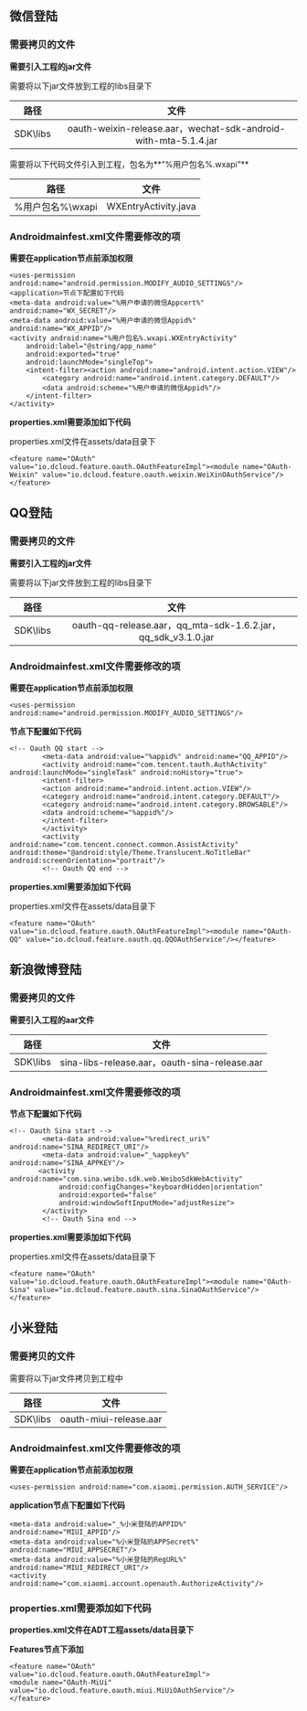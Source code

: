 ## 微信登陆

### 需要拷贝的文件

**需要引入工程的jar文件**

需要将以下jar文件放到工程的libs目录下

| 路径 | 文件 | 
| :-------: | :-------: |
| SDK\libs | oauth-weixin-release.aar，wechat-sdk-android-with-mta-5.1.4.jar |

需要将以下代码文件引入到工程，包名为**”%用户包名%.wxapi”**

| 路径 | 文件 | 
| :-------: | :-------: |
| %用户包名%\wxapi | WXEntryActivity.java |


### Androidmainfest.xml文件需要修改的项

**需要在application节点前添加权限**

~~~
<uses-permission android:name="android.permission.MODIFY_AUDIO_SETTINGS"/>
<application>节点下配置如下代码
<meta-data android:value="%用户申请的微信Appcert%" android:name="WX_SECRET"/> 
<meta-data android:value="%用户申请的微信Appid%" android:name="WX_APPID"/>  
<activity android:name="%用户包名%.wxapi.WXEntryActivity" 
	android:label="@string/app_name"  
	android:exported="true" 
	android:launchMode="singleTop"> 
	<intent-filter><action android:name="android.intent.action.VIEW"/>
		<category android:name="android.intent.category.DEFAULT"/> 
		<data android:scheme="%用户申请的微信Appid%"/>
	</intent-filter>
</activity>
~~~

**properties.xml需要添加如下代码**

properties.xml文件在assets/data目录下

~~~
<feature name="OAuth" value="io.dcloud.feature.oauth.OAuthFeatureImpl"><module name="OAuth-Weixin" value="io.dcloud.feature.oauth.weixin.WeiXinOAuthService"/></feature>
~~~
## QQ登陆

### 需要拷贝的文件

**需要引入工程的jar文件**

需要将以下jar文件放到工程的libs目录下

| 路径 | 文件 | 
| :-------: | :-------: |
| SDK\libs | oauth-qq-release.aar，qq_mta-sdk-1.6.2.jar，qq_sdk_v3.1.0.jar|

### Androidmainfest.xml文件需要修改的项

**需要在application节点前添加权限**

~~~
<uses-permission android:name="android.permission.MODIFY_AUDIO_SETTINGS"/>
~~~

**<application>节点下配置如下代码**

~~~
<!-- Oauth QQ start -->
        <meta-data android:value="%appid%" android:name="QQ_APPID"/> 
        <activity android:name="com.tencent.tauth.AuthActivity" android:launchMode="singleTask" android:noHistory="true"> 
        <intent-filter>
        <action android:name="android.intent.action.VIEW"/> 
        <category android:name="android.intent.category.DEFAULT"/> 
        <category android:name="android.intent.category.BROWSABLE"/>
        <data android:scheme="%appid%"/> 
        </intent-filter> 
        </activity> 
        <activity android:name="com.tencent.connect.common.AssistActivity" android:theme="@android:style/Theme.Translucent.NoTitleBar" android:screenOrientation="portrait"/>
        <!-- Oauth QQ end -->
~~~

**properties.xml需要添加如下代码**

properties.xml文件在assets/data目录下

~~~
<feature name="OAuth" value="io.dcloud.feature.oauth.OAuthFeatureImpl"><module name="OAuth-QQ" value="io.dcloud.feature.oauth.qq.QQOAuthService"/></feature>
~~~
## 新浪微博登陆

### 需要拷贝的文件

**需要引入工程的aar文件**

| 路径 | 文件 | 
| :-------: | :-------: |
| SDK\libs | sina-libs-release.aar，oauth-sina-release.aar|

### Androidmainfest.xml文件需要修改的项

**<application>节点下配置如下代码**

~~~
<!-- Oauth Sina start -->
        <meta-data android:value="%redirect_uri%" android:name="SINA_REDIRECT_URI"/> 
        <meta-data android:value="_%appkey%" android:name="SINA_APPKEY"/> 
       <activity android:name="com.sina.weibo.sdk.web.WeiboSdkWebActivity"
            android:configChanges="keyboardHidden|orientation"
            android:exported="false"
            android:windowSoftInputMode="adjustResize">
        </activity>
        <!-- Oauth Sina end -->
~~~

**properties.xml需要添加如下代码**

properties.xml文件在assets/data目录下

~~~
<feature name="OAuth" value="io.dcloud.feature.oauth.OAuthFeatureImpl"><module name="OAuth-Sina" value="io.dcloud.feature.oauth.sina.SinaOAuthService"/></feature>
~~~

## 小米登陆

### 需要拷贝的文件

需要将以下jar文件拷贝到工程中

|路径|文件|
| :-------: | :-------: |
| SDK\libs | oauth-miui-release.aar |

### Androidmainfest.xml文件需要修改的项

**需要在application节点前添加权限**

~~~
<uses-permission android:name="com.xiaomi.permission.AUTH_SERVICE"/>
~~~

**application节点下配置如下代码**

~~~
<meta-data android:value="_%小米登陆的APPID%" android:name="MIUI_APPID"/>
<meta-data android:value="%小米登陆的APPSecret%" android:name="MIUI_APPSECRET"/>
<meta-data android:value="%小米登陆的RegURL%" android:name="MIUI_REDIRECT_URI"/>
<activity android:name="com.xiaomi.account.openauth.AuthorizeActivity"/>
~~~

### properties.xml需要添加如下代码

**properties.xml文件在ADT工程assets/data目录下**

**Features节点下添加**

~~~
<feature name="OAuth" value="io.dcloud.feature.oauth.OAuthFeatureImpl">
<module name="OAuth-MiUi" value="io.dcloud.feature.oauth.miui.MiUiOAuthService"/>
</feature>
~~~